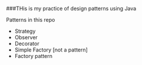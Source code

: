 ###THis is my practice of design patterns using Java


Patterns in this repo

* Strategy
* Observer
* Decorator
* Simple Factory [not a pattern]
* Factory pattern

